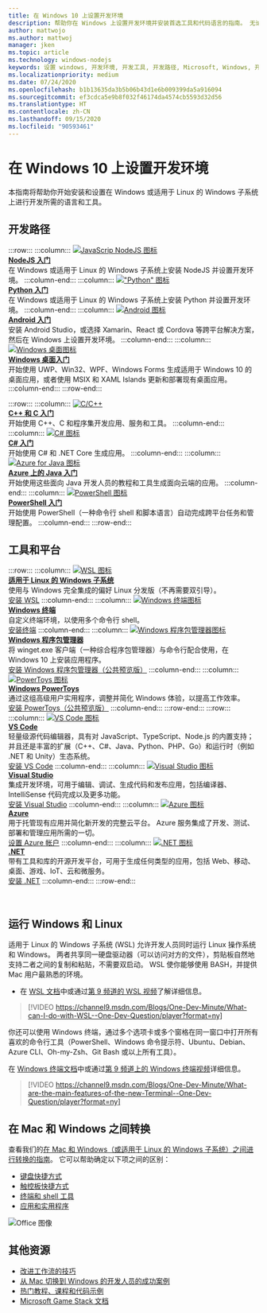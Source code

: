 ```yaml
---
title: 在 Windows 10 上设置开发环境
description: 帮助你在 Windows 上设置开发环境并安装首选工具和代码语言的指南。 无论你是否选择使用 Python、NodeJS、VS Code、Git、Bash、Linux 工具和命令、Android Studio，我们都会为你提供功能强大的新工具（例如 Windows 终端和 WSL）。
author: mattwojo
ms.author: mattwoj
manager: jken
ms.topic: article
ms.technology: windows-nodejs
keywords: 设置 windows, 开发环境, 开发工具, 开发路径, Microsoft, Windows, 开发人员, 使用技巧, 性能, WSL, 终端, nodejs, python
ms.localizationpriority: medium
ms.date: 07/24/2020
ms.openlocfilehash: b1b13635da3b5b06b43d1e6b009399da5a916094
ms.sourcegitcommit: ef3cdca5e9b8f032f46174da4574cb5593d32d56
ms.translationtype: HT
ms.contentlocale: zh-CN
ms.lasthandoff: 09/15/2020
ms.locfileid: "90593461"
---
```

# <a name="set-up-your-development-environment-on-windows-10"></a>在 Windows 10 上设置开发环境

本指南将帮助你开始安装和设置在 Windows 或适用于 Linux 的 Windows 子系统上进行开发所需的语言和工具。

## <a name="development-paths"></a>开发路径

:::row:::
    :::column:::
       [![JavaScrip NodeJS 图标](../images/nodejs-logo.png)](../nodejs/index.yml)<br>
        **[NodeJS 入门](../nodejs/index.yml)**<br>
        在 Windows 或适用于 Linux 的 Windows 子系统上安装 NodeJS 并设置开发环境。
    :::column-end:::
    :::column:::
       [!["Python" 图标](../images/python-logo.png)](../python/index.yml)<br>
        **[Python 入门](../python/index.yml)**<br>
        在 Windows 或适用于 Linux 的 Windows 子系统上安装 Python 并设置开发环境。
    :::column-end:::
    :::column:::
       [![Android 图标](../images/android-logo.png)](/windows/android)<br>
        **[Android 入门](/windows/android)**<br>
        安装 Android Studio，或选择 Xamarin、React 或 Cordova 等跨平台解决方案，然后在 Windows 上设置开发环境。
    :::column-end:::
    :::column:::
       [![Windows 桌面图标](../images/windows-logo.png)](../apps/index.yml)<br>
        **[Windows 桌面入门](../apps/index.yml)**<br>
        开始使用 UWP、Win32、WPF、Windows Forms 生成适用于 Windows 10 的桌面应用，或者使用 MSIX 和 XAML Islands 更新和部署现有桌面应用。
    :::column-end:::
:::row-end:::

:::row:::
    :::column:::
       [![C/C++](../images/c-logo.png)](/cpp/)<br>
        **[C++ 和 C 入门](/cpp/)**<br>
        开始使用 C++、C 和程序集开发应用、服务和工具。
    :::column-end:::
    :::column:::
       [![C# 图标](../images/csharp-logo.png)](/dotnet/csharp/)<br>
        **[C# 入门](/dotnet/csharp/)**<br>
        开始使用 C# 和 .NET Core 生成应用。
    :::column-end:::
    :::column:::
       [![Azure for Java 图标](../images/java-logo.png)](/azure/developer/java/)<br>
        **[Azure 上的 Java 入门](/azure/developer/java/)**<br>
        开始使用这些面向 Java 开发人员的教程和工具生成面向云端的应用。
    :::column-end:::
    :::column:::
       [![PowerShell 图标](../images/powershell.png)](/powershell/)<br>
        **[PowerShell 入门](/powershell/)**<br>
        开始使用 PowerShell（一种命令行 shell 和脚本语言）自动完成跨平台任务和管理配置。
    :::column-end:::
:::row-end:::

## <a name="tools-and-platforms"></a>工具和平台

:::row:::
    :::column:::
       [![WSL 图标](../images/windows-linux-dev-env.png)](/windows/wsl/)<br>
        **[适用于 Linux 的 Windows 子系统](/windows/wsl/)**<br>
        使用与 Windows 完全集成的偏好 Linux 分发版（不再需要双引导）。<br>
        [安装 WSL](/windows/wsl/install-win10)
    :::column-end:::
    :::column:::
       [![Windows 终端图标](../images/terminal.png)](/windows/terminal/)<br>
        **[Windows 终端](/windows/terminal/)**<br>
        自定义终端环境，以使用多个命令行 shell。
        <br>
        [安装终端](https://www.microsoft.com/p/windows-terminal/9n0dx20hk701?rtc=1&activetab=pivot:overviewtab)
    :::column-end:::
    :::column:::
       [![Windows 程序包管理器图标](../images/winget.png)](../package-manager/index.md)<br>
        **[Windows 程序包管理器](../package-manager/index.md)**<br>
        将 winget.exe 客户端（一种综合程序包管理器）与命令行配合使用，在 Windows 10 上安装应用程序。<br>
        [安装 Windows 程序包管理器（公共预览版）](../package-manager/winget/index.md#install-winget)
    :::column-end:::
    :::column:::
       [![PowerToys 图标](../images/powertoys.png)](https://github.com/microsoft/PowerToys)<br>
        **[Windows PowerToys](https://github.com/microsoft/PowerToys)**<br>
        通过这组高级用户实用程序，调整并简化 Windows 体验，以提高工作效率。<br>
        [安装 PowerToys（公共预览版）](https://github.com/microsoft/PowerToys#installing-and-running-microsoft-powertoys)
    :::column-end:::
:::row-end:::
:::row:::
    :::column:::
       [![VS Code 图标](../images/Vscode.png)](https://code.visualstudio.com/docs)<br>
        **[VS Code](https://code.visualstudio.com/docs)**<br>
        轻量级源代码编辑器，具有对 JavaScript、TypeScript、Node.js 的内置支持；并且还是丰富的扩展（C++、C#、Java、Python、PHP、Go）和运行时（例如 .NET 和 Unity）生态系统。<br>
        [安装 VS Code](https://code.visualstudio.com/download)
    :::column-end:::
    :::column:::
       [![Visual Studio 图标](../images/visualstudio.png)](/visualstudio/windows/)<br>
        **[Visual Studio](/visualstudio/windows/)**<br>
        集成开发环境，可用于编辑、调试、生成代码和发布应用，包括编译器、IntelliSense 代码完成以及更多功能。<br>
        [安装 Visual Studio](/visualstudio/install/install-visual-studio)
    :::column-end:::
    :::column:::
       [![Azure 图标](../images/Azure.png)](/azure/guides/developer/azure-developer-guide)<br>
        **[Azure](/azure/guides/developer/azure-developer-guide)**<br>
        用于托管现有应用并简化新开发的完整云平台。 Azure 服务集成了开发、测试、部署和管理应用所需的一切。<br>
        [设置 Azure 帐户](https://azure.microsoft.com/free/)
    :::column-end:::
    :::column:::
       [![.NET 图标](../images/net.png)](https://dotnet.microsoft.com/)<br>
        **[.NET](/dotnet/standard/get-started/)**<br>
        带有工具和库的开源开发平台，可用于生成任何类型的应用，包括 Web、移动、桌面、游戏、IoT、云和微服务。<br>
        [安装 .NET](https://dotnet.microsoft.com/download)
    :::column-end:::
:::row-end:::

<br>

## <a name="run-windows-and-linux"></a>运行 Windows 和 Linux

适用于 Linux 的 Windows 子系统 (WSL) 允许开发人员同时运行 Linux 操作系统和 Windows。 两者共享同一硬盘驱动器（可以访问对方的文件），剪贴板自然地支持二者之间的复制和粘贴，不需要双启动。 WSL 使你能够使用 BASH，并提供 Mac 用户最熟悉的环境。
- 在 [WSL 文档](/windows/wsl)中或通过[第 9 频道的 WSL 视频](https://channel9.msdn.com/Search?term=wsl&lang-en=true)了解详细信息。

> [!VIDEO https://channel9.msdn.com/Blogs/One-Dev-Minute/What-can-I-do-with-WSL--One-Dev-Question/player?format=ny]

你还可以使用 Windows 终端，通过多个选项卡或多个窗格在同一窗口中打开所有喜欢的命令行工具（PowerShell、Windows 命令提示符、Ubuntu、Debian、Azure CLI、Oh-my-Zsh、Git Bash 或以上所有工具）。

在 [Windows 终端文档](/windows/terminal)中或通过[第 9 频道上的 Windows 终端视频](https://channel9.msdn.com/Search?term=windows%20terminal&lang-en=true)详细信息。

> [!VIDEO https://channel9.msdn.com/Blogs/One-Dev-Minute/What-are-the-main-features-of-the-new-Terminal--One-Dev-Question/player?format=ny]

## <a name="transitioning-between-mac-and-windows"></a>在 Mac 和 Windows 之间转换

查看我们的[在 Mac 和 Windows（或适用于 Linux 的 Windows 子系统）之间进行转换的指南](./mac-to-windows.md)。 它可以帮助确定以下项之间的区别：

- [键盘快捷方式](./mac-to-windows.md#keyboard-shortcuts)
- [触控板快捷方式](./mac-to-windows.md#trackpad-shortcuts)
- [终端和 shell 工具](./mac-to-windows.md#command-line-shells-and-terminals)
- [应用和实用程序](./mac-to-windows.md#apps-and-utilities)

![Office 图像](../images/flashy-office3.png)

## <a name="additional-resources"></a>其他资源

- [改进工作流的技巧](./tips.md)
- [从 Mac 切换到 Windows 的开发人员的成功案例](./dev-stories.md)
- [热门教程、课程和代码示例](./tutorials.md)
- [Microsoft Game Stack 文档](/gaming/)